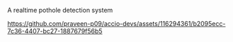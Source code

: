 A realtime pothole detection system


https://github.com/praveen-p09/accio-devs/assets/116294361/b2095ecc-7c36-4407-bc27-1887679f56b5


